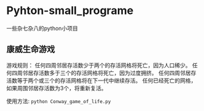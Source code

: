 # Pyhton-small_programe
一些杂七杂八的python小项目

## 康威生命游戏
游戏规则：
任何四周邻居存活数少于两个的存活网格将死亡，因为人口稀少。
任何四周邻居存活数多于三个的存活网格将死亡，因为过度拥挤。
任何四周邻居存活数等于两个或三个的存活网格将在下一代中继续存活。
任何已经死亡的网格，如果周围邻居存活数为3个，将重新复活。

使用方法:
```python Conway_game_of_life.py```
